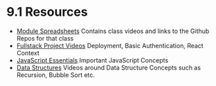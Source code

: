 # 9.1 Resources

- [Module Spreadsheets](module-spreadsheets.md) Contains class videos and links to the Github Repos for that class
- [Fullstack Project Videos](fullstack-videos.md) Deployment, Basic Authentication, React Context
- [JavaScript Essentials](javascript-essentials.md) Important JavaScript Concepts
- [Data Structures](data-structures.md) Videos around Data Structure Concepts such as Recursion, Bubble Sort etc.
